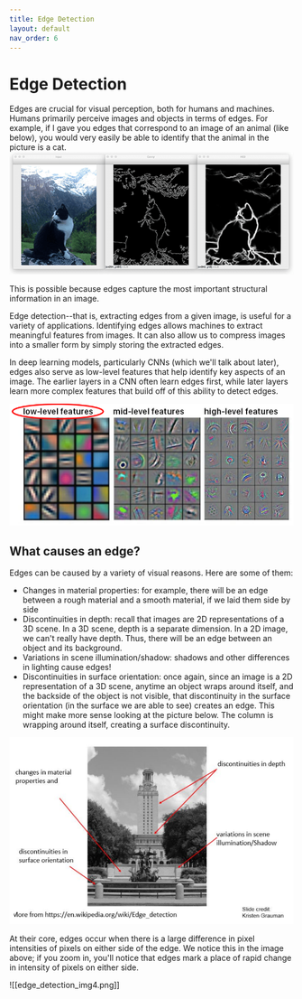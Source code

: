 ```yaml
---
title: Edge Detection
layout: default
nav_order: 6
---
```


# Edge Detection
Edges are crucial for visual perception, both for humans and machines. Humans primarily perceive images and objects in terms of edges. For example, if I gave you edges that correspond to an image of an animal (like below), you would very easily be able to identify that the animal in the picture is a cat.
![img1](edge_detection_img1.png)

This is possible because edges capture the most important structural information in an image. 

Edge detection--that is, extracting edges from a given image, is useful for a variety of applications. Identifying edges allows machines to extract meaningful features from images. It can also allow us to compress images into a smaller form by simply storing the extracted edges.

In deep learning models, particularly CNNs (which we'll talk about later), edges also serve as low-level features that help identify key aspects of an image. The earlier layers in a CNN often learn edges first, while later layers learn more complex features that build off of this ability to detect edges.

![img2](edge_detection_img2.png)

## What causes an edge?
Edges can be caused by a variety of visual reasons. Here are some of them:
- Changes in material properties: for example, there will be an edge between a rough material and a smooth material, if we laid them side by side
- Discontinuities in depth: recall that images are 2D representations of a 3D scene. In a 3D scene, depth is a separate dimension. In a 2D image, we can't really have depth. Thus, there will be an edge between an object and its background. 
- Variations in scene illumination/shadow: shadows and other differences in lighting cause edges!
- Discontinuities in surface orientation: once again, since an image is a 2D representation of a 3D scene, anytime an object wraps around itself, and the backside of the object is not visible, that discontinuity in the surface orientation (in the surface we are able to see) creates an edge. This might make more sense looking at the picture below. The column is wrapping around itself, creating a surface discontinuity.

![img3](edge_detection_img3.png)

At their core, edges occur when there is a large difference in pixel intensities of pixels on either side of the edge. We notice this in the image above; if you zoom in, you'll notice that edges mark a place of rapid change in intensity of pixels on either side.

![[edge_detection_img4.png]]


